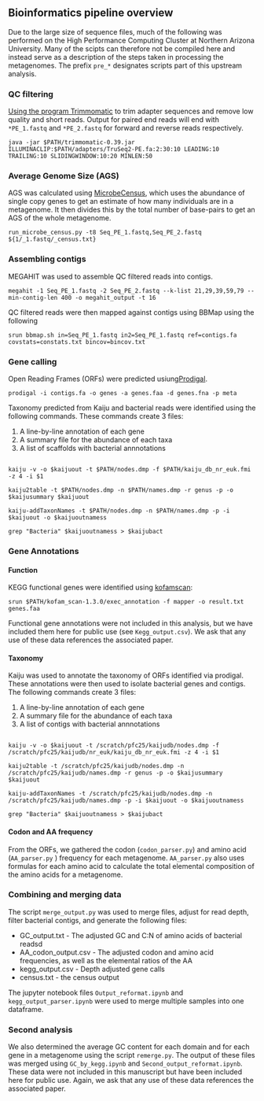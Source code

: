 ## Bioinformatics pipeline overview

Due to the large size of sequence files, much of the following was performed on the High Performance Computing Cluster at Northern Arizona University. Many of the scipts can therefore not be compiled here and instead serve as a description of the steps taken in processing the metagenomes. The prefix `pre_*`  designates scripts part of this upstream analysis.

### QC filtering


[Using the program Trimmomatic](http://www.usadellab.org/cms/?page=trimmomatic) to trim adapter sequences and remove low quality and short reads. Output for paired end reads will end with `*PE_1.fastq` and `*PE_2.fastq` for forward and reverse reads respectively. 

```
java -jar $PATH/trimmomatic-0.39.jar ILLUMINACLIP:$PATH/adapters/TruSeq2-PE.fa:2:30:10 LEADING:10 TRAILING:10 SLIDINGWINDOW:10:20 MINLEN:50
```


### Average Genome Size (AGS)

AGS was calculated using [MicrobeCensus](https://github.com/snayfach/MicrobeCensus), which uses the abundance of single copy genes to get an estimate of how many individuals are in a metagenome. It then divides this by the total number of base-pairs to get an AGS of the whole metagenome. 

```
run_microbe_census.py -t8 Seq_PE_1.fastq,Seq_PE_2.fastq ${1/_1.fastq/_census.txt}
```



### Assembling contigs

MEGAHIT was used to assemble QC filtered reads into contigs. 

```shell
megahit -1 Seq_PE_1.fastq -2 Seq_PE_2.fastq --k-list 21,29,39,59,79 --min-contig-len 400 -o megahit_output -t 16
```

QC filtered reads were then mapped against contigs using BBMap using the following

```shell
srun bbmap.sh in=Seq_PE_1.fastq in2=Seq_PE_1.fastq ref=contigs.fa covstats=constats.txt bincov=bincov.txt
```


### Gene calling

 Open Reading Frames (ORFs) were predicted usiung[Prodigal](https://github.com/hyattpd/Prodigal). 
```shell
prodigal -i contigs.fa -o genes -a genes.faa -d genes.fna -p meta
```

Taxonomy predicted from Kaiju and bacterial reads were identified using the following commands. These commands create 3 files: 
1) A line-by-line annotation of each gene
2) A summary file for the abundance of each taxa
3) A list of scaffolds with bacterial annnotations 

```shell

kaiju -v -o $kaijuout -t $PATH/nodes.dmp -f $PATH/kaiju_db_nr_euk.fmi -z 4 -i $1

kaiju2table -t $PATH/nodes.dmp -n $PATH/names.dmp -r genus -p -o $kaijusummary $kaijuout

kaiju-addTaxonNames -t $PATH/nodes.dmp -n $PATH/names.dmp -p -i $kaijuout -o $kaijuoutnamess

grep "Bacteria" $kaijuoutnamess > $kaijubact
```


### Gene Annotations

#### Function

KEGG functional genes were identified using [kofamscan](https://taylorreiter.github.io/2019-05-11-kofamscan/):

```shell
srun $PATH/kofam_scan-1.3.0/exec_annotation -f mapper -o result.txt genes.faa
```

Functional gene annotations were not included in this analysis, but we have included them here for public use (see `Kegg_output.csv`). We ask that any use of these data references the associated paper.

#### Taxonomy 

Kaiju was used to annotate the taxonomy of ORFs identified via prodigal. These annotations were then used to isolate bacterial genes and contigs.
The following commands create 3 files: 
1) A line-by-line annotation of each gene
2) A summary file for the abundance of each taxa
3) A list of contigs with bacterial annnotations 

```shell

kaiju -v -o $kaijuout -t /scratch/pfc25/kaijudb/nodes.dmp -f /scratch/pfc25/kaijudb/nr_euk/kaiju_db_nr_euk.fmi -z 4 -i $1

kaiju2table -t /scratch/pfc25/kaijudb/nodes.dmp -n /scratch/pfc25/kaijudb/names.dmp -r genus -p -o $kaijusummary $kaijuout

kaiju-addTaxonNames -t /scratch/pfc25/kaijudb/nodes.dmp -n /scratch/pfc25/kaijudb/names.dmp -p -i $kaijuout -o $kaijuoutnamess

grep "Bacteria" $kaijuoutnamess > $kaijubact
```

#### Codon and AA frequency

From the ORFs, we gathered the codon (`codon_parser.py`) and amino acid (`AA_parser.py` ) frequency for each metagenome. `AA_parser.py` also uses formulas for each amino acid to calculate the total elemental composition of the amino acids for a metagenome.  

### Combining and merging data

The script `merge_output.py` was used to merge files, adjust for read depth, filter bacterial contigs, and generate the following files:
* GC_output.txt - The adjusted GC and C:N of amino acids of bacterial readsd
* AA_codon_output.csv - The adjusted codon and amino acid frequencies, as well as the elemental ratios of the AA
* kegg_output.csv - Depth adjusted gene calls
* census.txt - the census output

The jupyter notebook files `Output_reformat.ipynb` and `kegg_output_parser.ipynb` were used to merge multiple samples into one dataframe. 

### Second analysis

We also determined the average GC content for each domain and for each gene in a metagenome using the script `remerge.py`. The output of these files was merged using `GC_by_kegg.ipynb` and `Second_output_reformat.ipynb`. These data were not included in this manuscript but have been included here for public use. Again, we ask that any use of these data references the associated paper. 
